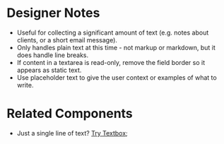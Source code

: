 # Designer Notes

- Useful for collecting a significant amount of text (e.g. notes about clients, or a short email message).
- Only handles plain text at this time - not markup or markdown, but it does handle line breaks.
- If content in a textarea is read-only, remove the field border so it appears as static text.
- Use placeholder text to give the user context or examples of what to write.

# Related Components

- Just a single line of text? [Try Textbox](/components/textbox "Try Textbox");

